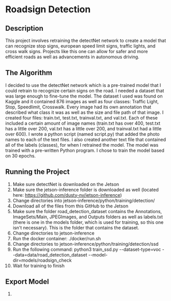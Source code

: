 # Roadsign Detection
## Description
This project involves retraining the detectNet network to create a model that can recognize stop signs, european speed limit signs, traffic lights, and cross walk signs. Projects like this one can allow for safer and more efficient roads as well as advancements in autonomous driving.
## The Algorithm
I decided to use the detectNet network which is a pre-trained model that I could retrain to recognize certain signs on the road. I needed a dataset that was large enough to fine-tune the model. The dataset I used was found on Kaggle and it contained 876 images as well as four classes: Traffic Light, Stop, Speedlimit, Crosswalk. Every image had its own annotation that described what class it was as well as the size and file path of that image. I created four files: train.txt, test.txt, trainval.txt, and val.txt. Each of these included a certain amount of image names (train.txt has over 400, test.txt has a little over 200, val.txt has a little over 200, and trainval.txt had a little over 600). I wrote a python script (named script.py) that added the photo names to each of the text files. I also created another text file that contained all of the labels (classes), for when I retrained the model. The model was trained with a pre-written Python program. I chose to train the model based on 30 epochs.
## Running the Project
1. Make sure detectNet is downloaded on the Jetson
2. Make sure the jetson-inference folder is downloaded as well (located here: https://github.com/dusty-nv/jetson-inference)
3. Change directories into jetson-inference/python/training/detection/
4. Download all of the files from this GitHub to the Jetson
5. Make sure the folder road_detection_dataset contains the Annotations, ImageSets/Main, JPEGImages, and Outputs folders as well as labels.txt (there is one in the models folder, which is used for training, so this one isn't necessary). This is the folder that contains the dataset.
6. Change directories to jetson-inference
7. Run the docker container: ./docker/run.sh
8. Change directories to jetson-inference/python/training/detection/ssd
9. Run the following command: python3 train_ssd.py --dataset-type=voc --data=data/road_detection_dataset --model-dir=models/roadsign_check
10. Wait for training to finish
## Export Model
1. 
